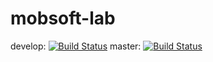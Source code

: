 # mobsoft-lab
develop: [![Build Status](https://travis-ci.org/kosztaadam/mobsoft-lab.svg?branch=develop)](https://travis-ci.org/kosztaadam/mobsoft-lab)
master: [![Build Status](https://travis-ci.org/kosztaadam/mobsoft-lab.svg?branch=master)](https://travis-ci.org/kosztaadam/mobsoft-lab)
